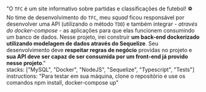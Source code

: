 "O `TFC` é um site informativo sobre partidas e classificações de futebol! ⚽️ No time de desenvolvimento do `TFC`, meu *squad* ficou responsável por desenvolver uma API (utilizando o método `TDD`) e também integrar *- através do docker-compose -* as aplicações para que elas funcionem consumindo um banco de dados. Nesse projeto, irei construir **um back-end dockerizado utilizando modelagem de dados através do Sequelize**. Seu desenvolvimento deve **respeitar regras de negócio** providas no projeto e **sua API deve ser capaz de ser consumida por um front-end já provido nesse projeto**." \
stacks: ["MySQL", "Docker", "NodeJS", "Sequelize", "Typescript", "Tests"] \
instructions: "Para testar em sua máquina, clone o repositório e use os comandos npm install, docker-compose up"

